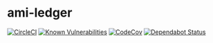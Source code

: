 # ami-ledger

[![CircleCI](https://circleci.com/gh/jimrazmus/ami-ledger/tree/master.svg?style=svg)](https://circleci.com/gh/jimrazmus/ami-ledger/tree/master) [![Known Vulnerabilities](https://snyk.io/test/github/jimrazmus/ami-ledger/badge.svg?targetFile=package.json)](https://snyk.io/test/github/jimrazmus/ami-ledger?targetFile=package.json) [![CodeCov](https://codecov.io/gh/jimrazmus/ami-ledger/branch/master/graph/badge.svg)](https://codecov.io/gh/jimrazmus/ami-ledger) [![Dependabot Status](https://api.dependabot.com/badges/status?host=github&repo=jimrazmus/ami-ledger)](https://dependabot.com)
